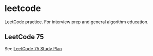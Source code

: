 # leetcode
 LeetCode practice.
 For interview prep and general algorithm education.

## LeetCode 75
See [LeetCode 75 Study Plan](https://leetcode.com/studyplan/leetcode-75/)
